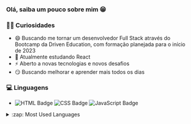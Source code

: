 ### Olá, saiba um pouco sobre mim 😁

### 🙋‍♂️ Curiosidades

- 😄 Buscando me tornar um desenvolvedor Full Stack através do Bootcamp da Driven Education, com formação planejada para o início de 2023
- 💬 Atualmente estudando React
- ⚡ Aberto a novas tecnologias e novos desafios
- 😏 Buscando melhorar e aprender mais todos os dias

### 💻 Linguagens

- ![HTML Badge](https://img.shields.io/badge/HTML5-E34F26?style=flat-square&logo=html5&logoColor=white)
![CSS Badge](https://img.shields.io/badge/CSS3-1572B6?style=flat-square&logo=css3&logoColor=white)
![JavaScript Badge](https://img.shields.io/badge/JavaScript-323330?style=flat-square&logo=javascript&logoColor=F7DF1E)

<details>
  <summary>:zap: Most Used Languages</summary>

<img align="left" alt="" src="https://github-readme-stats.vercel.app/api/top-langs/?username=Dsemedo&layout=compact&langs_count=4" />

</details>
